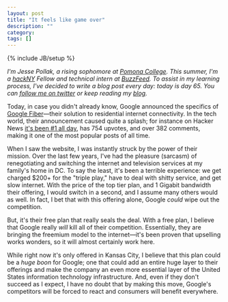 ```yaml
---
layout: post
title: "It feels like game over"
description: ""
category: 
tags: []
---
```

{% include JB/setup %}

*I'm Jesse Pollak, a rising sophomore at [Pomona College](http://pomona.edu). This summer, I'm a [hackNY](http://hackny.org) Fellow and technical intern at [BuzzFeed](http://buzzfeed.com). To assist in my learning process, I've decided to write a blog post every day: today is day 65. You can [follow me on twitter](http://twitter.com/jessepollak) or keep reading my [blog](http://jessepollak.me).*

Today, in case you didn't already know, Google announced the specifics of [Google Fiber](http://fiber.google.com/plans/residential/)—their solution to residential internet connectivity. In the tech world, their announcement caused quite a splash; for instance on Hacker News [it's been #1 all day](http://news.ycombinator.com/item?id=4296898), has 754 upvotes, and over 382 comments, making it one of the most popular posts of all time.

When I saw the website, I was instantly struck by the power of their mission. Over the last few years, I've had the pleasure (sarcasm) of renegotiating and switching the internet and television services at my family's home in DC. To say the least, it's been a terrible experience: we get charged $200+ for the "triple play," have to deal with shitty service, and get slow internet. With the price of the top tier plan, and 1 Gigabit bandwidth their offering, I would switch in a second, and I assume many others would as well. In fact, I bet that with this offering alone, Google *could* wipe out the competition.

But, it's their free plan that really seals the deal. With a free plan, I believe that Google really *will* kill all of their competition. Essentially, they are bringing the freemium model to the internet—it's been proven that upselling works wonders, so it will almost certainly work here.

While right now it's only offered in Kansas City, I believe that this plan could be a *huge boon* for Google; one that could add an entire huge layer to their offerings and make the company an even more essential layer of the United States information technology infrastructure. And, even if they don't succeed as I expect, I have no doubt that by making this move, Google's competitors will be forced to react and consumers will benefit everywhere.